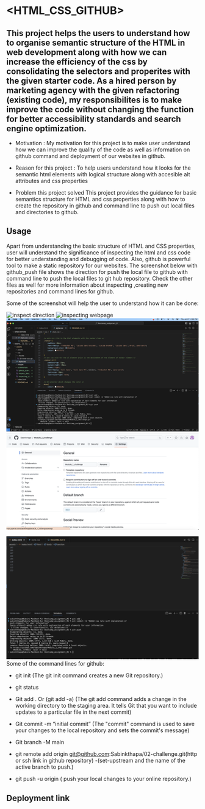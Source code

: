 # <HTML_CSS_GITHUB>

## This project helps the users to understand how to organise semantic structure of the HTML in web development along with how we can increase the efficiency of the css by consolidating the selectors and properites with the given starter code. As a hired person by marketing agency with the given refactoring (existing code), my responsibilites is to make improve the code without changing the function for better accessibility standards and search engine optimization.

- Motivation :
My motivation for this project is to make user understand how we can improve the quality of the code as well as information on github command and deployment of our websites in github.

- Reason for this project :
To help users understand how it looks for the semantic html elements with logical structure along with accesible alt attributes and css properties

- Problem this project solved 
This project provides the guidance for basic semantics structure for HTML and css properties  along with how to create the repository in github and command line to push out local files and directories to github.

## Usage

Apart from understanding the basic structure of HTML and CSS properties, user will understand the significance of inspecting the html and css code for better understanding and debugging of code. Also, github is powerful tool to make a static repository for our websites. The screenshot below with github_push file shows the direction for push the local file to github with command line to push the local files to git hub repository. Check the other files as well for more information about inspecting ,creating new repositories and command lines for github.

Some of the screenshot will help the user to understand how it can be done:

![inspect direction](./screenshots/inspect.png)
![inspecting webpage](./screenshots/debugging.png)
![comments in css](./screenshots/comments%20in%20css%20coding.png)
![new respository](./screenshots/Repository_new.png)

![How to push local files to github screenshot](./screenshots/github_push.png)
Some of the command lines for github:

- git init 
(The git init command creates a new Git repository.)
- git status
- Git add . Or (git add -a)  (The git add command adds a change in the working directory to the staging area. It tells Git that you want to include updates to a particular file in the next commit)

- Git commit -m “initial commit” (The "commit" command is used to save your changes to the local repository and sets the commit's message)
- Git branch -M main
- git remote add origin git@github.com:Sabinkthapa/02-challenge.git(http or ssh link in github repository) -(set-upstream and the name of the active branch to push.)
- git push -u origin ( push your local changes to your online repository.)

## Deployment link


